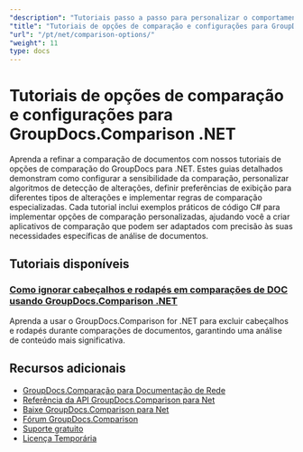 ```yaml
---
"description": "Tutoriais passo a passo para personalizar o comportamento de comparação, a sensibilidade e as opções de exibição com o GroupDocs.Comparison para .NET."
"title": "Tutoriais de opções de comparação e configurações para GroupDocs.Comparison .NET"
"url": "/pt/net/comparison-options/"
"weight": 11
type: docs
---
```

# Tutoriais de opções de comparação e configurações para GroupDocs.Comparison .NET

Aprenda a refinar a comparação de documentos com nossos tutoriais de opções de comparação do GroupDocs para .NET. Estes guias detalhados demonstram como configurar a sensibilidade da comparação, personalizar algoritmos de detecção de alterações, definir preferências de exibição para diferentes tipos de alterações e implementar regras de comparação especializadas. Cada tutorial inclui exemplos práticos de código C# para implementar opções de comparação personalizadas, ajudando você a criar aplicativos de comparação que podem ser adaptados com precisão às suas necessidades específicas de análise de documentos.

## Tutoriais disponíveis

### [Como ignorar cabeçalhos e rodapés em comparações de DOC usando GroupDocs.Comparison .NET](./groupdocs-comparison-net-ignore-headers-footers/)
Aprenda a usar o GroupDocs.Comparison for .NET para excluir cabeçalhos e rodapés durante comparações de documentos, garantindo uma análise de conteúdo mais significativa.

## Recursos adicionais

- [GroupDocs.Comparação para Documentação de Rede](https://docs.groupdocs.com/comparison/net/)
- [Referência da API GroupDocs.Comparison para Net](https://reference.groupdocs.com/comparison/net/)
- [Baixe GroupDocs.Comparison para Net](https://releases.groupdocs.com/comparison/net/)
- [Fórum GroupDocs.Comparison](https://forum.groupdocs.com/c/comparison)
- [Suporte gratuito](https://forum.groupdocs.com/)
- [Licença Temporária](https://purchase.groupdocs.com/temporary-license/)